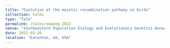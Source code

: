 ```yaml
---
title: "Evolution of the meiotic recombination pathway in birds"
collection: talks
type: "Talk"
permalink: /talks/sepeeg-2022
venue: "Southeastern Population Ecology and Evolutionary Genetics Annual Meeting"
date: 2022-03-26
location: "Eatonton, GA, USA"
---
```

